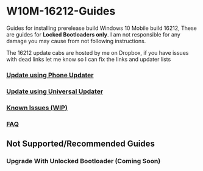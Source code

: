 # W10M-16212-Guides

Guides for installing prerelease build Windows 10 Mobile build 16212, These are guides for **Locked Bootloaders only**. I am not responsible for any damage you may cause from not following instructions. 


The 16212 update cabs are hosted by me on Dropbox, if you have issues with dead links let me know so I can fix the links and updater lists



### [Update using Phone Updater](https://github.com/Empyreal96/W10M-16212-Guides/wiki/Update-using-Phone-Updater)

### [Update using Universal Updater](https://github.com/Empyreal96/W10M-16212-Guides/wiki/Update-using-Universal-Updater)

### [Known Issues (WIP)](https://github.com/Empyreal96/W10M-16212-Guides/wiki/Known-Issues)

### [FAQ](https://github.com/Empyreal96/W10M-16212-Guides/wiki/FAQ)

## Not Supported/Recommended Guides

### Upgrade With Unlocked Bootloader (Coming Soon)
